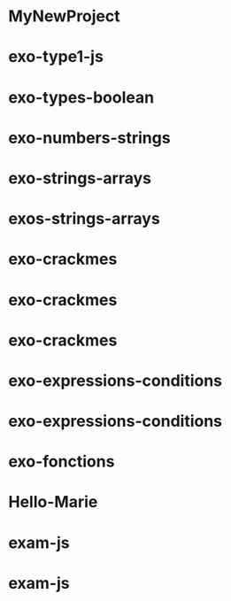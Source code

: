 # MyNewProject
# exo-type1-js
# exo-types-boolean
# exo-numbers-strings
# exo-strings-arrays
# exos-strings-arrays
# exo-crackmes
# exo-crackmes
# exo-crackmes
# exo-expressions-conditions
# exo-expressions-conditions
# exo-fonctions
# Hello-Marie
# exam-js
# exam-js
